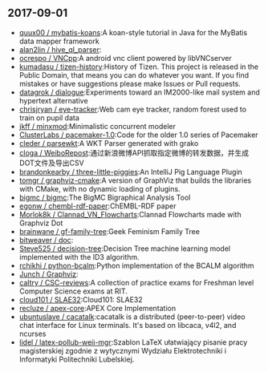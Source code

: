 ## 2017-09-01

* [quux00 / mybatis-koans](https://github.com/quux00/mybatis-koans):A koan-style tutorial in Java for the MyBatis data mapper framework
* [alan2lin / hive_ql_parser](https://github.com/alan2lin/hive_ql_parser):
* [ocrespo / VNCpp](https://github.com/ocrespo/VNCpp):A android vnc client powered by libVNCserver
* [kumadasu / tizen-history](https://github.com/kumadasu/tizen-history):History of Tizen. This project is released in the Public Domain, that means you can do whatever you want. If you find mistakes or have suggestions please make Issues or Pull requests.
* [datagrok / dialogue](https://github.com/datagrok/dialogue):Experiments toward an IM2000-like mail system and hypertext alternative
* [chrisjryan / eye-tracker](https://github.com/chrisjryan/eye-tracker):Web cam eye tracker, random forest used to train on pupil data
* [jkff / minxmod](https://github.com/jkff/minxmod):Minimalistic concurrent modeler
* [ClusterLabs / pacemaker-1.0](https://github.com/ClusterLabs/pacemaker-1.0):Code for the older 1.0 series of Pacemaker
* [cleder / parsewkt](https://github.com/cleder/parsewkt):A WKT Parser generated with grako
* [cloga / WeiboRepost](https://github.com/cloga/WeiboRepost):通过新浪微博API抓取指定微博的转发数据，并生成DOT文件及导出CSV
* [brandonkearby / three-little-piggies](https://github.com/brandonkearby/three-little-piggies):An IntelliJ Pig Language Plugin
* [tomgr / graphviz-cmake](https://github.com/tomgr/graphviz-cmake):A version of GraphViz that builds the libraries with CMake, with no dynamic loading of plugins.
* [bigmc / bigmc](https://github.com/bigmc/bigmc):The BigMC Bigraphical Analysis Tool
* [egonw / chembl-rdf-paper](https://github.com/egonw/chembl-rdf-paper):ChEMBL-RDF paper
* [Morlok8k / Clannad_VN_Flowcharts](https://github.com/Morlok8k/Clannad_VN_Flowcharts):Clannad Flowcharts made with Graphviz Dot
* [brainwane / gf-family-tree](https://github.com/brainwane/gf-family-tree):Geek Feminism Family Tree
* [bitweaver / doc](https://github.com/bitweaver/doc):
* [Steve525 / decision-tree](https://github.com/Steve525/decision-tree):Decision Tree machine learning model implemented with the ID3 algorithm.
* [rchikhi / python-bcalm](https://github.com/rchikhi/python-bcalm):Python implementation of the BCALM algorithm
* [Junch / Graphviz](https://github.com/Junch/Graphviz):
* [caltry / CSC-reviews](https://github.com/caltry/CSC-reviews):A collection of practice exams for Freshman level Computer Science exams at RIT.
* [cloud101 / SLAE32](https://github.com/cloud101/SLAE32):Cloud101: SLAE32
* [recluze / apex-core](https://github.com/recluze/apex-core):APEX Core Implementation
* [ubuntuslave / cacatalk](https://github.com/ubuntuslave/cacatalk):cacatalk is a distributed (peer-to-peer) video chat interface for Linux terminals. It's based on libcaca, v4l2, and ncurses
* [lidel / latex-pollub-weii-mgr](https://github.com/lidel/latex-pollub-weii-mgr):Szablon LaTeX ułatwiający pisanie pracy magisterskiej zgodnie z wytycznymi Wydziału Elektrotechniki i Informatyki Politechniki Lubelskiej.
